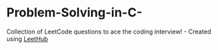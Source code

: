 # Problem-Solving-in-C-
Collection of LeetCode questions to ace the coding interview! - Created using [LeetHub](https://github.com/QasimWani/LeetHub)
